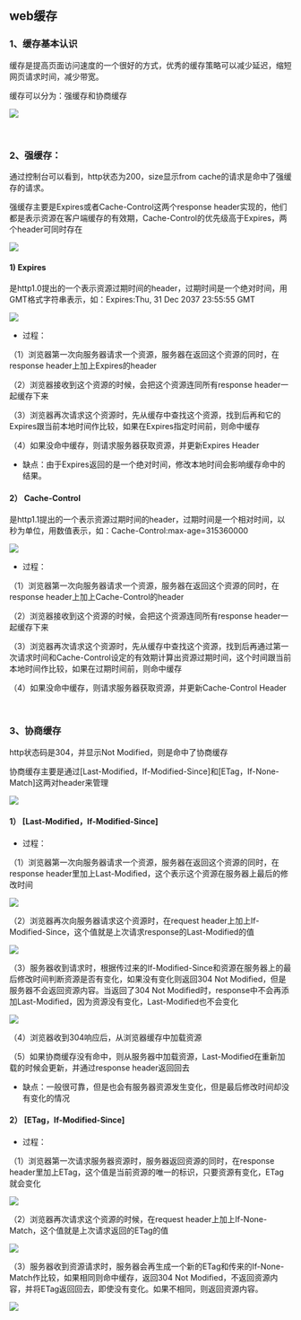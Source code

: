 ## web缓存

### 1、缓存基本认识

缓存是提高页面访问速度的一个很好的方式，优秀的缓存策略可以减少延迟，缩短网页请求时间，减少带宽。

缓存可以分为：强缓存和协商缓存

![](http://ww1.sinaimg.cn/large/006FubJZgy1frdlzifsvrj30d70fr3yt.jpg)

<br>

### 2、强缓存：

通过控制台可以看到，http状态为200，size显示from cache的请求是命中了强缓存的请求。

强缓存主要是Expires或者Cache-Control这两个response header实现的，他们都是表示资源在客户端缓存的有效期，Cache-Control的优先级高于Expires，两个header可同时存在

![](http://ww1.sinaimg.cn/large/006FubJZgy1frdmbl30xij30m805jjsi.jpg)

#### 1) Expires

是http1.0提出的一个表示资源过期时间的header，过期时间是一个绝对时间，用GMT格式字符串表示，如：Expires:Thu, 31 Dec 2037 23:55:55 GMT

![](http://ww1.sinaimg.cn/large/006FubJZgy1frdmc8uk8sj30ai04yt8s.jpg)

* 过程：

（1）浏览器第一次向服务器请求一个资源，服务器在返回这个资源的同时，在response header上加上Expires的header

（2）浏览器接收到这个资源的时候，会把这个资源连同所有response header一起缓存下来

（3）浏览器再次请求这个资源时，先从缓存中查找这个资源，找到后再和它的Expires跟当前本地时间作比较，如果在Expires指定时间前，则命中缓存

（4）如果没命中缓存，则请求服务器获取资源，并更新Expires Header

* 缺点：由于Expires返回的是一个绝对时间，修改本地时间会影响缓存命中的结果。

#### 2） Cache-Control

是http1.1提出的一个表示资源过期时间的header，过期时间是一个相对时间，以秒为单位，用数值表示，如：Cache-Control:max-age=315360000

![](http://ww1.sinaimg.cn/large/006FubJZgy1frdmovipqwj30fb04vaa6.jpg)

* 过程：

（1）浏览器第一次向服务器请求一个资源，服务器在返回这个资源的同时，在response header上加上Cache-Control的header

（2）浏览器接收到这个资源的时候，会把这个资源连同所有response header一起缓存下来

（3）浏览器再次请求这个资源时，先从缓存中查找这个资源，找到后再通过第一次请求时间和Cache-Control设定的有效期计算出资源过期时间，这个时间跟当前本地时间作比较，如果在过期时间前，则命中缓存

（4）如果没命中缓存，则请求服务器获取资源，并更新Cache-Control Header

<br>

### 3、协商缓存

http状态码是304，并显示Not Modified，则是命中了协商缓存

协商缓存主要是通过[Last-Modified，If-Modified-Since]和[ETag，If-None-Match]这两对header来管理

![](http://ww1.sinaimg.cn/large/006FubJZgy1frdols45qrj30m805bmyn.jpg)

#### 1） [Last-Modified，If-Modified-Since]

* 过程：

（1）浏览器第一次向服务器请求一个资源，服务器在返回这个资源的同时，在response header里加上Last-Modified，这个表示这个资源在服务器上最后的修改时间

![](http://ww1.sinaimg.cn/large/006FubJZgy1frdomb1desj30bm04tq31.jpg)

（2）浏览器再次向服务器请求这个资源时，在request header上加上If-Modified-Since，这个值就是上次请求response的Last-Modified的值

![](http://ww1.sinaimg.cn/large/006FubJZgy1frdomhzvaaj30ng06adgb.jpg)

（3）服务器收到请求时，根据传过来的If-Modified-Since和资源在服务器上的最后修改时间判断资源是否有变化，如果没有变化则返回304 Not Modified，但是服务器不会返回资源内容。当返回了304 Not Modified时，response中不会再添加Last-Modified，因为资源没有变化，Last-Modified也不会变化

![](http://ww1.sinaimg.cn/large/006FubJZgy1frdomsemw2j30ak02wq2w.jpg)

（4）浏览器收到304响应后，从浏览器缓存中加载资源

（5）如果协商缓存没有命中，则从服务器中加载资源，Last-Modified在重新加载的时候会更新，并通过response header返回回去

* 缺点：一般很可靠，但是也会有服务器资源发生变化，但是最后修改时间却没有变化的情况

#### 2） [ETag，If-Modified-Since]

* 过程：

（1）浏览器第一次请求服务器资源时，服务器返回资源的同时，在response header里加上ETag，这个值是当前资源的唯一的标识，只要资源有变化，ETag就会变化

![](http://ww1.sinaimg.cn/large/006FubJZgy1frdon1pm72j30b204t0su.jpg)

（2）浏览器再次请求这个资源的时候，在request header上加上If-None-Match，这个值就是上次请求返回的ETag的值

![](http://ww1.sinaimg.cn/large/006FubJZgy1frdon6jvogj30mu06474s.jpg)

（3）服务器收到资源请求时，服务器会再生成一个新的ETag和传来的If-None-Match作比较，如果相同则命中缓存，返回304 Not Modified，不返回资源内容，并将ETag返回回去，即使没有变化。如果不相同，则返回资源内容。

![](http://ww1.sinaimg.cn/large/006FubJZgy1frdonb04rdj30ae030weg.jpg)